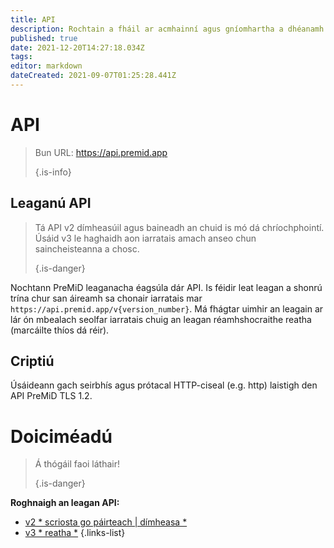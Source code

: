 ```yaml
---
title: API
description: Rochtain a fháil ar acmhainní agus gníomhartha a dhéanamh ag baint úsáide as an API PreMiD
published: true
date: 2021-12-20T14:27:18.034Z
tags:
editor: markdown
dateCreated: 2021-09-07T01:25:28.441Z
---
```


# API

> Bun URL: https://api.premid.app
>
> {.is-info}

## Leaganú API
> Tá API v2 dímheasúil agus baineadh an chuid is mó dá chríochphointí. Úsáid v3 le haghaidh aon iarratais amach anseo chun saincheisteanna a chosc.
>
> {.is-danger}

Nochtann PreMiD leaganacha éagsúla dár API. Is féidir leat leagan a shonrú trína chur san áireamh sa chonair iarratais mar ` https://api.premid.app/v{version_number}`. Má fhágtar uimhir an leagain ar lár ón mbealach seolfar iarratais chuig an leagan réamhshocraithe reatha (marcáilte thíos dá réir).

## Criptiú

Úsáideann gach seirbhís agus prótacal HTTP-ciseal (e.g. http) laistigh den API PreMiD TLS 1.2.

# Doiciméadú
> Á thógáil faoi láthair!
>
> {.is-danger}

**Roghnaigh an leagan API:**
- [v2 * scriosta go páirteach | dímheasa *](/dev/api/v2)
- [v3 * reatha *](/dev/api/v3)
{.links-list}
